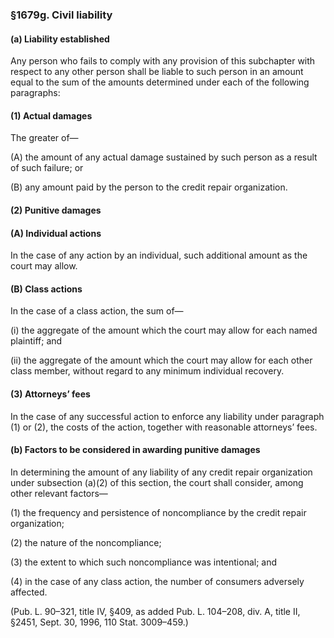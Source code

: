 ### §1679g. Civil liability ###

#### (a) Liability established ####

Any person who fails to comply with any provision of this subchapter with respect to any other person shall be liable to such person in an amount equal to the sum of the amounts determined under each of the following paragraphs:

#### (1) Actual damages ####

The greater of—

(A) the amount of any actual damage sustained by such person as a result of such failure; or

(B) any amount paid by the person to the credit repair organization.

#### (2) Punitive damages ####

#### (A) Individual actions ####

In the case of any action by an individual, such additional amount as the court may allow.

#### (B) Class actions ####

In the case of a class action, the sum of—

(i) the aggregate of the amount which the court may allow for each named plaintiff; and

(ii) the aggregate of the amount which the court may allow for each other class member, without regard to any minimum individual recovery.

#### (3) Attorneys’ fees ####

In the case of any successful action to enforce any liability under paragraph (1) or (2), the costs of the action, together with reasonable attorneys’ fees.

#### (b) Factors to be considered in awarding punitive damages ####

In determining the amount of any liability of any credit repair organization under subsection (a)(2) of this section, the court shall consider, among other relevant factors—

(1) the frequency and persistence of noncompliance by the credit repair organization;

(2) the nature of the noncompliance;

(3) the extent to which such noncompliance was intentional; and

(4) in the case of any class action, the number of consumers adversely affected.

(Pub. L. 90–321, title IV, §409, as added Pub. L. 104–208, div. A, title II, §2451, Sept. 30, 1996, 110 Stat. 3009–459.)